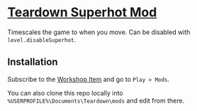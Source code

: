 # [Teardown Superhot Mod](https://steamcommunity.com/sharedfiles/filedetails/?id=2537227938)

Timescales the game to when you move.
Can be disabled with `level.disableSuperhot`.

## Installation
Subscribe to the [Workshop Item](https://steamcommunity.com/sharedfiles/filedetails/?id=2537227938) and go to `Play > Mods`.

You can also clone this repo locally into `%USERPROFILE%\Documents\Teardown\mods` and edit from there.

